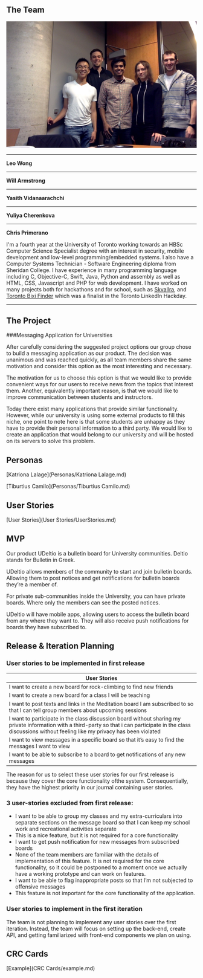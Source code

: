## The Team

![The team](team_photo.jpg)

---
__Leo Wong__
<!--- fill this in -->

---
__Will Armstrong__
<!--- fill this in -->

---
__Yasith Vidanaarachchi__
<!--- fill this in -->

---
__Yuliya Cherenkova__
<!--- fill this in -->

---
__Chris Primerano__

I'm a fourth year at the University of Toronto working towards an HBSc Computer Science Specialist degree with an interest in security, mobile development and low-level programming/embedded systems. I also have a Computer Systems Technician - Software Engineering diploma from Sheridan College. I have experience in many programming language including C, Objective-C, Swift, Java, Python and assembly as well as HTML, CSS, Javascript and PHP for web development. I have worked on many projects both for hackathons and for school, such as [Skvallra](http://www.github.com/cprimera/skvallra), and [Toronto Bixi Finder](https://github.com/cprimera/BixiBike) which was a finalist in the Toronto LinkedIn Hackday.

---

## The Project

###Messaging Application for Universities

After carefully considering the suggested project options our group chose to build a messaging application as our product. The decision was unanimous and was reached quickly, as all team members share the same motivation and consider this option as the most interesting and necessary.

The motivation for us to choose this option is that we would like to provide convenient ways for our users to receive news from the topics that interest them. Another, equivalently important reason, is that we would like to improve communication between students and instructors.

Today there exist many applications that provide similar functionality. However, while our university is using some external products to fill this niche, one point to note here is that some students are unhappy as they have to provide their personal information to a third party. We would like to create an application that would belong to our university and will be hosted on its servers to solve this problem.

## Personas

[Katriona Lalage](Personas/Katriona Lalage.md)

[Tiburtius Camilo](Personas/Tiburtius Camilo.md)

## User Stories

[User Stories](User Stories/UserStories.md)

## MVP

Our product UDeltio is a bulletin board for University communities. Deltio stands for Bulletin in Greek.

UDeltio allows members of the community to start and join bulletin boards. Allowing them to post notices and get notifications for bulletin boards they’re a member of.

For private sub-communities inside the University, you can have private boards. Where only the members can see the posted notices.

UDeltio will have mobile apps, allowing users to access the bulletin board from any where they want to. They will also receive push notifications for boards they have subscribed to.


## Release & Iteration Planning

### User stories to be implemented in first release

| User Stories |
|------------------------------------------------------------------------|
| I want to create a new board for rock-climbing to find new friends     |
| I want to create a new board for a class I will be teaching            |
| I want to post texts and links in the Meditation board I am subscribed to so that I can tell group members about upcoming sessions                 |
| I want to participate in the class discussion board without sharing my private information with a third-party so that i can participate in the class discussions without feeling like my privacy has been violated            |
| I want to view messages in a specific board so that it’s easy to find the messages I want to view                                                  |
| I want to be able to subscribe to a board to get notifications of any new messages                                                                 |

The reason for us to select these user stories for our first release is because they cover the core functionality ofthe system. Consequentially, they have the highest priority in our journal containing user stories. 

### 3 user-stories excluded from first release:
* I want to be able to group my classes and my extra-curriculars into separate sections on the message board so that I can keep my school work and recreational activities separate
 * This is a nice feature, but it is not required for a core functionality
* I want to get push notification for new messages from subscribed boards
 * None of the team members are familiar with the details of implementation of this feature. It is not required for the core functionality, so it could be postponed to a moment once we actually have a working prototype and can work on features.
* I want to be able to flag inappropriate posts so that I’m not subjected to offensive messages
 * This feature is not important for the core functionality of the application. 

### User stories to implement in the first iteration
The team is not planning to implement any user stories over the first iteration. Instead, the team will focus on setting up the back-end, create API, and getting familiarized with front-end components we plan on using.


## CRC Cards

[Example](CRC Cards/example.md)
